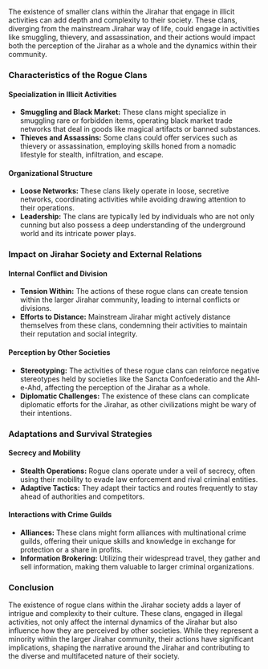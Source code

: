 The existence of smaller clans within the Jirahar that engage in illicit activities can add depth and complexity to their society. These clans, diverging from the mainstream Jirahar way of life, could engage in activities like smuggling, thievery, and assassination, and their actions would impact both the perception of the Jirahar as a whole and the dynamics within their community.

### Characteristics of the Rogue Clans

#### Specialization in Illicit Activities
- **Smuggling and Black Market:** These clans might specialize in smuggling rare or forbidden items, operating black market trade networks that deal in goods like magical artifacts or banned substances.
- **Thieves and Assassins:** Some clans could offer services such as thievery or assassination, employing skills honed from a nomadic lifestyle for stealth, infiltration, and escape.

#### Organizational Structure
- **Loose Networks:** These clans likely operate in loose, secretive networks, coordinating activities while avoiding drawing attention to their operations.
- **Leadership:** The clans are typically led by individuals who are not only cunning but also possess a deep understanding of the underground world and its intricate power plays.

### Impact on Jirahar Society and External Relations

#### Internal Conflict and Division
- **Tension Within:** The actions of these rogue clans can create tension within the larger Jirahar community, leading to internal conflicts or divisions.
- **Efforts to Distance:** Mainstream Jirahar might actively distance themselves from these clans, condemning their activities to maintain their reputation and social integrity.

#### Perception by Other Societies
- **Stereotyping:** The activities of these rogue clans can reinforce negative stereotypes held by societies like the Sancta Confoederatio and the Ahl-e-Ahd, affecting the perception of the Jirahar as a whole.
- **Diplomatic Challenges:** The existence of these clans can complicate diplomatic efforts for the Jirahar, as other civilizations might be wary of their intentions.

### Adaptations and Survival Strategies

#### Secrecy and Mobility
- **Stealth Operations:** Rogue clans operate under a veil of secrecy, often using their mobility to evade law enforcement and rival criminal entities.
- **Adaptive Tactics:** They adapt their tactics and routes frequently to stay ahead of authorities and competitors.

#### Interactions with Crime Guilds
- **Alliances:** These clans might form alliances with multinational crime guilds, offering their unique skills and knowledge in exchange for protection or a share in profits.
- **Information Brokering:** Utilizing their widespread travel, they gather and sell information, making them valuable to larger criminal organizations.

### Conclusion

The existence of rogue clans within the Jirahar society adds a layer of intrigue and complexity to their culture. These clans, engaged in illegal activities, not only affect the internal dynamics of the Jirahar but also influence how they are perceived by other societies. While they represent a minority within the larger Jirahar community, their actions have significant implications, shaping the narrative around the Jirahar and contributing to the diverse and multifaceted nature of their society.